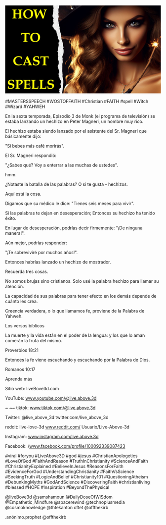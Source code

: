 ![Video cover image](../cover.jpg "cover photo")

#MASTERSSPEECH #WOSTOFFAITH #Christian #FAITH #spell #Witch #Wizard #YAHWEH

En la sexta temporada, Episodio 3 de Monk (el programa de televisión) se estaba lanzando un hechizo en Peter Magneri, un hombre muy rico.

El hechizo estaba siendo lanzado por el asistente del Sr. Magneri que básicamente dijo:

"Si bebes más café morirás".

El Sr. Magneri respondió:

"¿Sabes qué? Voy a enterrar a las muchas de ustedes".

hmm.

¿Notaste la batalla de las palabras? O si te gusta - hechizos.

Aquí está la cosa.

Digamos que su médico le dice: "Tienes seis meses para vivir".

Si las palabras te dejan en desesperación; Entonces su hechizo ha tenido éxito.

En lugar de desesperación, podrías decir firmemente: "¡De ninguna manera!".

Aún mejor, podrías responder:

"¡Te sobreviviré por muchos años!".

Entonces habrías lanzado un hechizo de mostrador.

Recuerda tres cosas.

No somos brujas sino cristianos. Solo usé la palabra hechizo para llamar su atención.

La capacidad de sus palabras para tener efecto en los demás depende de cuánto les crea.

Creencia verdadera, o lo que llamamos fe, proviene de la Palabra de Yahweh.

Los versos bíblicos

La muerte y la vida están en el poder de la lengua: y los que lo aman comerán la fruta del mismo.

Proverbios 18:21

Entonces la fe viene escuchando y escuchando por la Palabra de Dios.

Romanos 10:17

Aprenda más

Sitio web: liveBove3d.com

YouTube: www.youtube.com/@live.above.3d

~ ~~ tiktok: www.tiktok.com/@live.above.3d

Twitter: @live_above_3d twitter.com/live_above_3d

reddit: live-love-3d www.reddit.com/ Usuario/Live-Above-3d

Instagram: www.instagram.com/live.above.3d

Facebook: /www.facebook.com/profile/100092339087423

#viral #foryou #LiveAbove3D #god #jesus #ChristianApologetics #LoveOfGod #FaithAndReason #TruthInChristianity #ScienceAndFaith #ChristianityExplained #BelieveInJesus #ReasonsForFaith #EvidenceForGod #UnderstandingChristianity #FaithVsScience #SeekingTruth #LogicAndBelief #Christianity101 #QuestioningAtheism #DebunkingMyths #GodAndScience #DiscoveringFaith #christianliving #blessed #HOPE #Inspiration #BeyondThePhysical

@liveBove3d @samshamoun @DailyDoseOfWiSdom @Empathetic_Mindfure @spacerewind @technoplusmedia @cosmoknowledge @thtekanton oftet @offthekirb

.anónimo.prophet @offthekirb